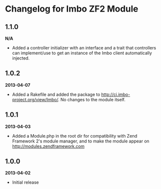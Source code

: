 Changelog for Imbo ZF2 Module
=============================

1.1.0
-----
__N/A__

* Added a controller initializer with an interface and a trait that controllers can implement/use to get an instance of the Imbo client automatically injected.

1.0.2
-----
__2013-04-07__

* Added a Rakefile and added the package to http://ci.imbo-project.org/view/Imbo/. No changes to the module itself.

1.0.1
-----
__2013-04-03__

*  Added a Module.php in the root dir for compatibility with Zend Framework 2's module manager, and to make the module appear on http://modules.zendframework.com

1.0.0
-----
__2013-04-02__

* Initial release
